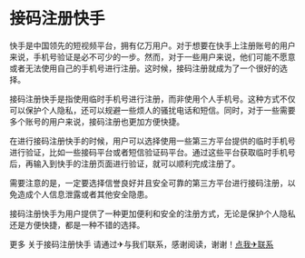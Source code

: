 # 接码注册快手

快手是中国领先的短视频平台，拥有亿万用户。对于想要在快手上注册账号的用户来说，手机号验证是必不可少的一步。然而，对于一些用户来说，他们可能不愿意或者无法使用自己的手机号进行注册。这时候，接码注册就成为了一个很好的选择。

接码注册快手是指使用临时手机号进行注册，而非使用个人手机号。这种方式不仅可以保护个人隐私，还可以规避一些烦人的骚扰电话和短信。同时，对于一些需要多个账号的用户来说，接码注册也更加方便快捷。

在进行接码注册快手的时候，用户可以选择使用一些第三方平台提供的临时手机号进行验证，比如一些接码平台或者短信验证码平台。通过这些平台获取临时手机号后，再输入到快手的注册页面进行验证，就可以顺利完成注册了。

需要注意的是，一定要选择信誉良好并且安全可靠的第三方平台进行接码注册，以免造成个人信息泄露或者其他安全隐患。

接码注册快手为用户提供了一种更加便利和安全的注册方式，无论是保护个人隐私还是方便快捷，都是一种不错的选择。

更多 关于接码注册快手 请通过✈与我们联系，感谢阅读，谢谢！[点我✈联系](https://sms.k02.cc)
